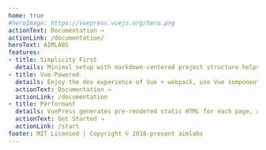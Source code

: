 ```yaml
---
home: true
#heroImage: https://vuepress.vuejs.org/hero.png
actionText: Documentation →
actionLink: /documentation/
heroText: AIMLABS
features:
- title: Simplicity First
  details: Minimal setup with markdown-centered project structure helps you focus on writing.
- title: Vue-Powered
  details: Enjoy the dev experience of Vue + webpack, use Vue components in markdown, and develop custom themes with Vue.
  actionText: Documentation →
  actionLink: /documentation
- title: Performant
  details: VuePress generates pre-rendered static HTML for each page, and runs as an SPA once a page is loaded.
  actionText: Get Started →
  actionLink: /start
footer: MIT Licensed | Copyright © 2018-present aimlabs
---
```

